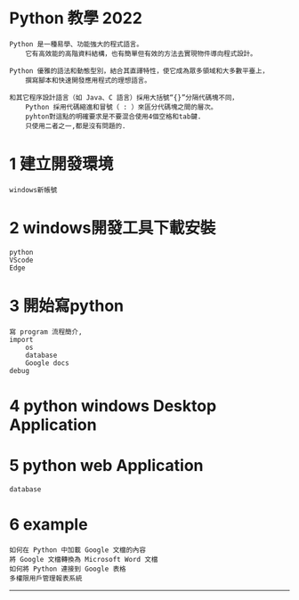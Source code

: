 # Python 教學 2022
    Python 是一種易學、功能強大的程式語言。
        它有高效能的高階資料結構，也有簡單但有效的方法去實現物件導向程式設計。
  
    Python 優雅的語法和動態型別，結合其直譯特性，使它成為眾多領域和大多數平臺上，
        撰寫腳本和快速開發應用程式的理想語言。
  
    和其它程序設計語言（如 Java、C 語言）採用大括號“{}”分隔代碼塊不同，
        Python 採用代碼縮進和冒號（ : ）來區分代碼塊之間的層次。
        pyhton對這點的明確要求是不要混合使用4個空格和tab鍵.
        只使用二者之一,都是沒有問題的.
 
# 1 建立開發環境
    windows新帳號


# 2 windows開發工具下載安裝
    python
    VScode
    Edge
    

# 3 開始寫python
    寫 program 流程簡介, 
    import 
        os
        database
        Google docs
    debug
    
# 4 python windows Desktop Application
 
 
# 5 python web Application
    database


# 6 example
    如何在 Python 中加載 Google 文檔的內容
    將 Google 文檔轉換為 Microsoft Word 文檔
    如何將 Python 連接到 Google 表格
    多權限用戶管理報表系統




  ---
    
    
    
